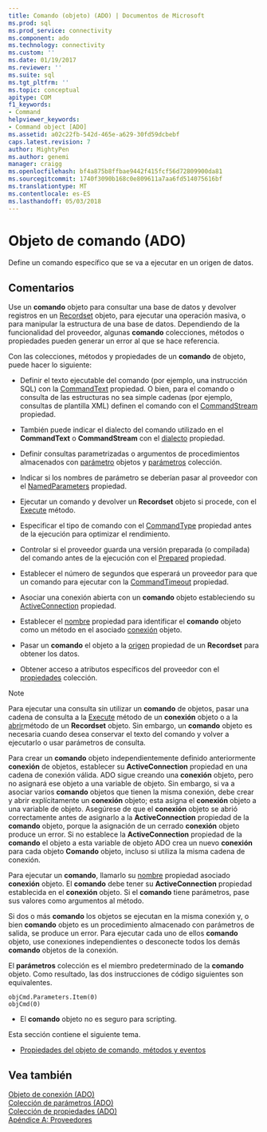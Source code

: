 ```yaml
---
title: Comando (objeto) (ADO) | Documentos de Microsoft
ms.prod: sql
ms.prod_service: connectivity
ms.component: ado
ms.technology: connectivity
ms.custom: ''
ms.date: 01/19/2017
ms.reviewer: ''
ms.suite: sql
ms.tgt_pltfrm: ''
ms.topic: conceptual
apitype: COM
f1_keywords:
- Command
helpviewer_keywords:
- Command object [ADO]
ms.assetid: a02c22fb-542d-465e-a629-30fd59dcbebf
caps.latest.revision: 7
author: MightyPen
ms.author: genemi
manager: craigg
ms.openlocfilehash: bf4a875b8ffbae9442f415fcf56d72809900da81
ms.sourcegitcommit: 1740f3090b168c0e809611a7aa6fd514075616bf
ms.translationtype: MT
ms.contentlocale: es-ES
ms.lasthandoff: 05/03/2018
---
```

# <a name="command-object-ado"></a>Objeto de comando (ADO)
Define un comando específico que se va a ejecutar en un origen de datos.  
  
## <a name="remarks"></a>Comentarios  
 Use un **comando** objeto para consultar una base de datos y devolver registros en un [Recordset](../../../ado/reference/ado-api/recordset-object-ado.md) objeto, para ejecutar una operación masiva, o para manipular la estructura de una base de datos. Dependiendo de la funcionalidad del proveedor, algunas **comando** colecciones, métodos o propiedades pueden generar un error al que se hace referencia.  
  
 Con las colecciones, métodos y propiedades de un **comando** de objeto, puede hacer lo siguiente:  
  
-   Definir el texto ejecutable del comando (por ejemplo, una instrucción SQL) con la [CommandText](../../../ado/reference/ado-api/commandtext-property-ado.md) propiedad. O bien, para el comando o consulta de las estructuras no sea simple cadenas (por ejemplo, consultas de plantilla XML) definen el comando con el [CommandStream](../../../ado/reference/ado-api/commandstream-property-ado.md) propiedad.  
  
-   También puede indicar el dialecto del comando utilizado en el **CommandText** o **CommandStream** con el [dialecto](../../../ado/reference/ado-api/dialect-property.md) propiedad.  
  
-   Definir consultas parametrizadas o argumentos de procedimientos almacenados con [parámetro](../../../ado/reference/ado-api/parameter-object.md) objetos y [parámetros](../../../ado/reference/ado-api/parameters-collection-ado.md) colección.  
  
-   Indicar si los nombres de parámetro se deberían pasar al proveedor con el [NamedParameters](../../../ado/reference/ado-api/namedparameters-property-ado.md) propiedad.  
  
-   Ejecutar un comando y devolver un **Recordset** objeto si procede, con el [Execute](../../../ado/reference/ado-api/execute-method-ado-command.md) método.  
  
-   Especificar el tipo de comando con el [CommandType](../../../ado/reference/ado-api/commandtype-property-ado.md) propiedad antes de la ejecución para optimizar el rendimiento.  
  
-   Controlar si el proveedor guarda una versión preparada (o compilada) del comando antes de la ejecución con el [Prepared](../../../ado/reference/ado-api/prepared-property-ado.md) propiedad.  
  
-   Establecer el número de segundos que esperará un proveedor para que un comando para ejecutar con la [CommandTimeout](../../../ado/reference/ado-api/commandtimeout-property-ado.md) propiedad.  
  
-   Asociar una conexión abierta con un **comando** objeto estableciendo su [ActiveConnection](../../../ado/reference/ado-api/activeconnection-property-ado.md) propiedad.  
  
-   Establecer el [nombre](../../../ado/reference/ado-api/name-property-ado.md) propiedad para identificar el **comando** objeto como un método en el asociado [conexión](../../../ado/reference/ado-api/connection-object-ado.md) objeto.  
  
-   Pasar un **comando** el objeto a la [origen](../../../ado/reference/ado-api/source-property-ado-recordset.md) propiedad de un **Recordset** para obtener los datos.  
  
-   Obtener acceso a atributos específicos del proveedor con el [propiedades](../../../ado/reference/ado-api/properties-collection-ado.md) colección.  
  
> [!NOTE]
>  Para ejecutar una consulta sin utilizar un **comando** de objetos, pasar una cadena de consulta a la [Execute](../../../ado/reference/ado-api/execute-method-ado-connection.md) método de un **conexión** objeto o a la [abrir](../../../ado/reference/ado-api/open-method-ado-recordset.md)método de un **Recordset** objeto. Sin embargo, un **comando** objeto es necesaria cuando desea conservar el texto del comando y volver a ejecutarlo o usar parámetros de consulta.  
  
 Para crear un **comando** objeto independientemente definido anteriormente **conexión** de objetos, establecer su **ActiveConnection** propiedad en una cadena de conexión válida. ADO sigue creando una **conexión** objeto, pero no asignará ese objeto a una variable de objeto. Sin embargo, si va a asociar varios **comando** objetos que tienen la misma conexión, debe crear y abrir explícitamente un **conexión** objeto; esta asigna el **conexión** objeto a una variable de objeto. Asegúrese de que el **conexión** objeto se abrió correctamente antes de asignarlo a la **ActiveConnection** propiedad de la **comando** objeto, porque la asignación de un cerrado **conexión** objeto produce un error. Si no establece la **ActiveConnection** propiedad de la **comando** el objeto a esta variable de objeto ADO crea un nuevo **conexión** para cada objeto  **Comando** objeto, incluso si utiliza la misma cadena de conexión.  
  
 Para ejecutar un **comando**, llamarlo su [nombre](../../../ado/reference/ado-api/name-property-ado.md) propiedad asociado **conexión** objeto. El **comando** debe tener su **ActiveConnection** propiedad establecida en el **conexión** objeto. Si el **comando** tiene parámetros, pase sus valores como argumentos al método.  
  
 Si dos o más **comando** los objetos se ejecutan en la misma conexión y, o bien **comando** objeto es un procedimiento almacenado con parámetros de salida, se produce un error. Para ejecutar cada uno de ellos **comando** objeto, use conexiones independientes o desconecte todos los demás **comando** objetos de la conexión.  
  
 El **parámetros** colección es el miembro predeterminado de la **comando** objeto. Como resultado, las dos instrucciones de código siguientes son equivalentes.  
  
```  
objCmd.Parameters.Item(0)  
objCmd(0)  
```  
  
-   El **comando** objeto no es seguro para scripting.  
  
 Esta sección contiene el siguiente tema.  
  
-   [Propiedades del objeto de comando, métodos y eventos](../../../ado/reference/ado-api/command-object-properties-methods-and-events.md)  
  
## <a name="see-also"></a>Vea también  
 [Objeto de conexión (ADO)](../../../ado/reference/ado-api/connection-object-ado.md)   
 [Colección de parámetros (ADO)](../../../ado/reference/ado-api/parameters-collection-ado.md)   
 [Colección de propiedades (ADO)](../../../ado/reference/ado-api/properties-collection-ado.md)   
 [Apéndice A: Proveedores](../../../ado/guide/appendixes/appendix-a-providers.md)
